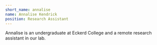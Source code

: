 ```yaml
---
short_name: annalise
name: Annalise Kendrick
position: Research Assistant
---
```


Annalise is an undergraduate at Eckerd College and a remote research assistant in our lab.
